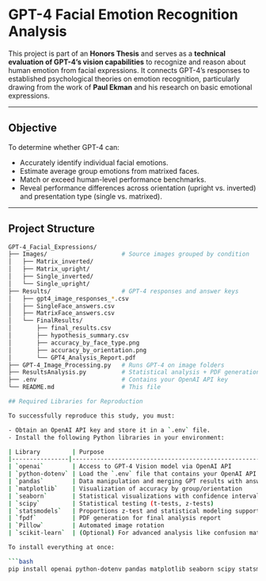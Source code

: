 # GPT-4 Facial Emotion Recognition Analysis

This project is part of an **Honors Thesis** and serves as a **technical evaluation of GPT-4’s vision capabilities** to recognize and reason about human emotion from facial expressions. It connects GPT-4’s responses to established psychological theories on emotion recognition, particularly drawing from the work of **Paul Ekman** and his research on basic emotional expressions.

---

## Objective

To determine whether GPT-4 can:

- Accurately identify individual facial emotions.
- Estimate average group emotions from matrixed faces.
- Match or exceed human-level performance benchmarks.
- Reveal performance differences across orientation (upright vs. inverted) and presentation type (single vs. matrixed).

---

## Project Structure

```bash
GPT-4_Facial_Expressions/
├── Images/                     # Source images grouped by condition
│   ├── Matrix_inverted/
│   ├── Matrix_upright/
│   ├── Single_inverted/
│   └── Single_upright/
├── Results/                    # GPT-4 responses and answer keys
│   ├── gpt4_image_responses_*.csv
│   ├── SingleFace_answers.csv
│   ├── MatrixFace_answers.csv
│   └── FinalResults/
│       ├── final_results.csv
│       ├── hypothesis_summary.csv
│       ├── accuracy_by_face_type.png
│       ├── accuracy_by_orientation.png
│       └── GPT4_Analysis_Report.pdf
├── GPT-4_Image_Processing.py   # Runs GPT-4 on image folders
├── ResultsAnalysis.py          # Statistical analysis + PDF generation
├── .env                        # Contains your OpenAI API key
└── README.md                   # This file

## Required Libraries for Reproduction

To successfully reproduce this study, you must:

- Obtain an OpenAI API key and store it in a `.env` file.
- Install the following Python libraries in your environment:

| Library         | Purpose                                                                 |
|----------------|-------------------------------------------------------------------------|
| `openai`        | Access to GPT-4 Vision model via OpenAI API                             |
| `python-dotenv` | Load the `.env` file that contains your OpenAI API key                  |
| `pandas`        | Data manipulation and merging GPT results with answer keys              |
| `matplotlib`    | Visualization of accuracy by group/orientation                          |
| `seaborn`       | Statistical visualizations with confidence intervals                    |
| `scipy`         | Statistical testing (t-tests, z-tests)                                  |
| `statsmodels`   | Proportions z-test and statistical modeling support                     |
| `fpdf`          | PDF generation for final analysis report                                |
| `Pillow`        | Automated image rotation                                                |
| `scikit-learn`  | (Optional) For advanced analysis like confusion matrices or classifiers |

To install everything at once:

```bash
pip install openai python-dotenv pandas matplotlib seaborn scipy statsmodels fpdf Pillow scikit-le
